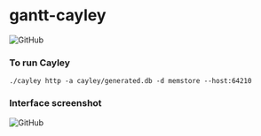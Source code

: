 # gantt-cayley
![GitHub](https://github.com/fenchelfen/gantt-cayley/blob/master/gantt-cayley.png)
### To run Cayley
`./cayley http -a cayley/generated.db -d memstore --host:64210`
### Interface screenshot
![GitHub](https://github.com/fenchelfen/gantt-cayley/blob/master/interface_screenshot.jpg)
